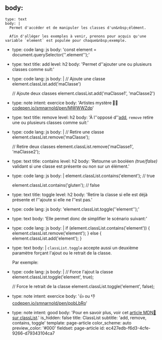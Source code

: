 body:
  -
    type: text
    body: |
      Permet d'accéder et de manipuler les classes d'un&nbsp;élément.
      
      Afin d'alléger les exemples à venir, prenons pour acquis qu'une variable `element` est populée pour chaque&nbsp;exemple.
  -
    type: code
    lang: js
    body: 'const element = document.querySelector(''.element'');'
  -
    type: text
    title: add
    level: h2
    body: 'Permet d''ajouter une ou plusieurs classes comme&nbsp;suit:'
  -
    type: code
    lang: js
    body: |
      // Ajoute une classe
      element.classList.add('maClasse')
      
      // Ajoute deux classes
      element.classList.add('maClasse1', 'maClasse2')
  -
    type: note
    intent: exercice
    body: 'Artistes mystère&thinsp;🧑‍🎤 [codepen.io/smnarnold/pen/MWWWZdp](https://codepen.io/smnarnold/pen/MWWWZdp?editors=0010)'
  -
    type: text
    title: remove
    level: h2
    body: 'À l''opposé d''[add](#add), `remove` retire une ou plusieurs classes comme&nbsp;suit:'
  -
    type: code
    lang: js
    body: |
      // Retire une classe
      element.classList.remove('maClasse');
      
      // Retire deux classes
      element.classList.remove('maClasse1', 'maClasse2');
  -
    type: text
    title: contains
    level: h2
    body: 'Retourne un booléen _(true/false)_ validant si une classe est présente ou non sur un&nbsp;élément.'
  -
    type: code
    lang: js
    body: |
      element.classList.contains('element');
      // true
      
      element.classList.contains('gluten');
      // false
  -
    type: text
    title: toggle
    level: h2
    body: 'Retire la classe si elle est déjà présente et l''ajoute si elle ne l''est&nbsp;pas.'
  -
    type: code
    lang: js
    body: 'element.classList.toggle(''element'');'
  -
    type: text
    body: 'Elle permet donc de simplifier le scénario&nbsp;suivant:'
  -
    type: code
    lang: js
    body: |
      if (element.classList.contains('element')) {
        element.classList.remove('element');
      } else {
        element.classList.add('element');
      }
  -
    type: text
    body: |
      `classList.toggle` accepte aussi un deuxième paramètre forçant l'ajout ou le retrait de la&nbsp;classe. 
      
      Par exemple:
  -
    type: code
    lang: js
    body: |
      // Force l'ajout la classe
      element.classList.toggle('element', true); 
      
      // Force le retrait de la classe
      element.classList.toggle('element', false);
  -
    type: note
    intent: exercice
    body: '👍 ou 👎 [codepen.io/smnarnold/pen/pobLbRo](https://codepen.io/smnarnold/pen/pobLbRo?editors=0010)'
  -
    type: note
    intent: good
    body: 'Pour en savoir plus, voir cet [article MDN🦖 sur&nbsp;classList](https://developer.mozilla.org/fr/docs/Web/API/Element/classList).'
is_hidden: false
title: ClassList
subtitle: 'add, remove, contains, toggle'
template: page-article
color_scheme: auto
preview_color: '#000'
fieldset: page-article
id: ec427edb-f6d3-4cfe-9266-d79343104ca7
